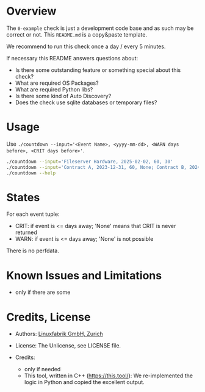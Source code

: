 # Overview

The `0-example` check is just a development code base and as such may be correct or not. This `README.md` is a copy&paste template.

We recommend to run this check once a day / every 5 minutes.

If necessary this README answers questions about:
* Is there some outstanding feature or something special about this check?
* What are required OS Packages?
* What are required Python libs?
* Is there some kind of Auto Discovery?
* Does the check use sqlite databases or temporary files?


# Usage

Use `./countdown --input='<Event Name>, <yyyy-mm-dd>, <WARN days before>, <CRIT days before>'`.

```bash
./countdown --input='Fileserver Hardware, 2025-02-02, 60, 30'
./countdown --input='Contract A, 2023-12-31, 60, None; Contract B, 2024-12-31, 30, 14;'
./countdown --help
```


# States

For each event tuple:
* CRIT: if event is <= days away; 'None' means that CRIT is never returned
* WARN: if event is <= days away; 'None' is not possible

There is no perfdata.


# Known Issues and Limitations

* only if there are some


# Credits, License

* Authors: [Linuxfabrik GmbH, Zurich](https://www.linuxfabrik.ch)
* License: The Unlicense, see LICENSE file.

* Credits:
  * only if needed
  * This tool, written in C++ (https://this.tool/): We re-implemented the logic in Python and copied the excellent output.
